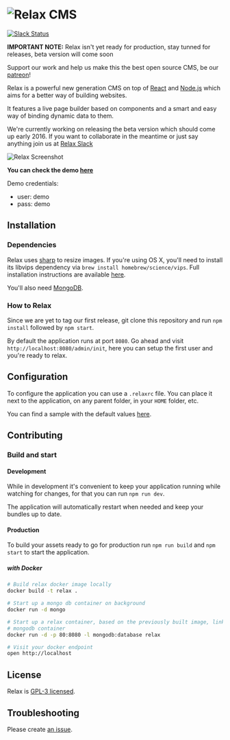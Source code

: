![Relax CMS](https://raw.githubusercontent.com/relax/relax/gh-pages/assets/images/logo_small.png "Relax logo")
====================================
[![Slack Status](http://slack-relax.herokuapp.com/badge.svg)](http://slack-relax.herokuapp.com/)

**IMPORTANT NOTE:** Relax isn't yet ready for production, stay tunned for releases, beta version will come soon

Support our work and help us make this the best open source CMS, be our [patreon](http://patreon.com/relax)!

Relax is a powerful new generation CMS on top of
[React](https://facebook.github.io/react/) and [Node.js](https://nodejs.org/en/)
which aims for a better way of building websites.

It features a live page builder based on components and a smart and easy way of
binding dynamic data to them.

We're currently working on releasing the beta version which should come up early 2016. If you want to collaborate in the meantime or just say anything join us at [Relax Slack](http://slack-relax.herokuapp.com/)

![Relax Screenshot](https://raw.githubusercontent.com/relax/relax/gh-pages/assets/images/screenshot.jpg "Relax screenshot")

**You can check the demo [here](http://demo.getrelax.io/admin)**

Demo credentials:
 - user: demo
 - pass: demo

Installation
------------

### Dependencies

Relax uses [sharp](https://github.com/lovell/sharp) to resize images.
If you're using OS X, you'll need to install its libvips dependency via `brew install homebrew/science/vips`.
Full installation instructions are available [here](http://sharp.dimens.io/en/stable/install/).

You'll also need [MongoDB](https://www.mongodb.org/).

### How to Relax

Since we are yet to tag our first release, git clone this repository and run
`npm install` followed by `npm start`.

By default the application runs at port `8080`. Go ahead and visit
`http://localhost:8080/admin/init`, here you can setup the first user and you're ready to relax.


Configuration
-------------

To configure the application you can use a `.relaxrc` file. You can place it
next to the application, on any parent folder, in your `HOME` folder, etc.

You can find a sample with the default values [here](.relaxrc.sample).


Contributing
------------

### Build and start

#### Development

While in development it's convenient to keep your application running while
watching for changes, for that you can run `npm run dev`.

The application will automatically restart when needed and keep your bundles
up to date.

#### Production

To build your assets ready to go for production run `npm run build` and `npm start` to start the application.

##### with Docker

```bash
# Build relax docker image locally
docker build -t relax .

# Start up a mongo db container on background
docker run -d mongo

# Start up a relax container, based on the previously built image, linked to the
# mongodb container
docker run -d -p 80:8080 -l mongodb:database relax

# Visit your docker endpoint
open http://localhost
```

License
-------

Relax is [GPL-3 licensed](LICENSE).


Troubleshooting
---------------

Please create [an issue](https://github.com/relax/relax/issues/new).
